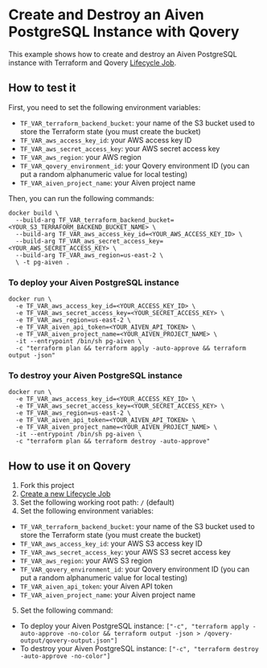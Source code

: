 # Create and Destroy an Aiven PostgreSQL Instance with Qovery

This example shows how to create and destroy an Aiven PostgreSQL instance with Terraform and Qovery [Lifecycle Job](https://hub.qovery.com/docs/using-qovery/configuration/lifecycle-job/).

## How to test it

First, you need to set the following environment variables:
- `TF_VAR_terraform_backend_bucket`: your name of the S3 bucket used to store the Terraform state (you must create the bucket)
- `TF_VAR_aws_access_key_id`: your AWS access key ID
- `TF_VAR_aws_secret_access_key`: your AWS secret access key
- `TF_VAR_aws_region`: your AWS region
- `TF_VAR_qovery_environment_id`: your Qovery environment ID (you can put a random alphanumeric value for local testing)
- `TF_VAR_aiven_project_name`: your Aiven project name

Then, you can run the following commands:

```shell
docker build \
  --build-arg TF_VAR_terraform_backend_bucket=<YOUR_S3_TERRAFORM_BACKEND_BUCKET_NAME> \
  --build-arg TF_VAR_aws_access_key_id=<YOUR_AWS_ACCESS_KEY_ID> \ 
  --build-arg TF_VAR_aws_secret_access_key=<YOUR_AWS_SECRET_ACCESS_KEY> \
  --build-arg TF_VAR_aws_region=us-east-2 \
  \ -t pg-aiven .
```

### To deploy your Aiven PostgreSQL instance

```shell
docker run \
  -e TF_VAR_aws_access_key_id=<YOUR_ACCESS_KEY_ID> \
  -e TF_VAR_aws_secret_access_key=<YOUR_SECRET_ACCESS_KEY> \
  -e TF_VAR_aws_region=us-east-2 \
  -e TF_VAR_aiven_api_token=<YOUR_AIVEN_API_TOKEN> \
  -e TF_VAR_aiven_project_name=<YOUR_AIVEN_PROJECT_NAME> \
  -it --entrypoint /bin/sh pg-aiven \
  -c "terraform plan && terraform apply -auto-approve && terraform output -json"
```

### To destroy your Aiven PostgreSQL instance

```shell
docker run \
  -e TF_VAR_aws_access_key_id=<YOUR_ACCESS_KEY_ID> \
  -e TF_VAR_aws_secret_access_key=<YOUR_SECRET_ACCESS_KEY> \
  -e TF_VAR_aws_region=us-east-2 \
  -e TF_VAR_aiven_api_token=<YOUR_AIVEN_API_TOKEN> \
  -e TF_VAR_aiven_project_name=<YOUR_AIVEN_PROJECT_NAME> \
  -it --entrypoint /bin/sh pg-aiven \
  -c "terraform plan && terraform destroy -auto-approve"
```

## How to use it on Qovery

1. Fork this project
2. [Create a new Lifecycle Job](https://hub.qovery.com/docs/using-qovery/configuration/lifecycle-job/)
3. Set the following working root path: `/` (default)
4. Set the following environment variables:
  - `TF_VAR_terraform_backend_bucket`: your name of the S3 bucket used to store the Terraform state (you must create the bucket)
  - `TF_VAR_aws_access_key_id`: your AWS S3 access key ID
  - `TF_VAR_aws_secret_access_key`: your AWS S3 secret access key
  - `TF_VAR_aws_region`: your AWS S3 region
  - `TF_VAR_qovery_environment_id`: your Qovery environment ID (you can put a random alphanumeric value for local testing)
  - `TF_VAR_aiven_api_token`: your Aiven API token
  - `TF_VAR_aiven_project_name`: your Aiven project name
5. Set the following command:
  - To deploy your Aiven PostgreSQL instance: `["-c", "terraform apply -auto-approve -no-color && terraform output -json > /qovery-output/qovery-output.json"]`
  - To destroy your Aiven PostgreSQL instance: `["-c", "terraform destroy -auto-approve -no-color"]`
